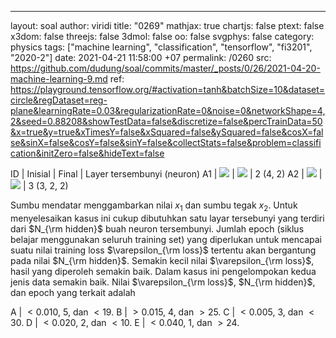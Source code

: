 ---
layout: soal
author: viridi
title: "0269"
mathjax: true
chartjs: false
ptext: false
x3dom: false
threejs: false
3dmol: false
oo: false
svgphys: false
category: physics
tags: ["machine learning", "classification", "tensorflow", "fi3201", "2020-2"]
date: 2021-04-21 11:58:00 +07
permalink: /0260
src: https://github.com/dudung/soal/commits/master/_posts/0/26/2021-04-20-machine-learning-9.md
ref: https://playground.tensorflow.org/#activation=tanh&batchSize=10&dataset=circle&regDataset=reg-plane&learningRate=0.03&regularizationRate=0&noise=0&networkShape=4,2&seed=0.88208&showTestData=false&discretize=false&percTrainData=50&x=true&y=true&xTimesY=false&xSquared=false&ySquared=false&cosX=false&sinX=false&cosY=false&sinY=false&collectStats=false&problem=classification&initZero=false&hideText=false


ID | Inisial | Final | Layer tersembunyi (neuron)
A1 | ![]({{site.baseurl}}/assets/img/0/26/0269a.png) | ![]({{site.baseurl}}/assets/img/0/26/0269a.png) | 2 (4, 2)
A2 | ![]({{site.baseurl}}/assets/img/0/26/0269c.png) | ![]({{site.baseurl}}/assets/img/0/26/0269d.png) | 3 (3, 2, 2)


Sumbu mendatar menggambarkan nilai $x_1$ dan sumbu tegak $x_2$. Untuk menyelesaikan kasus ini cukup dibutuhkan satu layar tersebunyi yang terdiri dari $N_{\rm hidden}$ buah neuron tersembunyi. Jumlah epoch (siklus belajar menggunakan seluruh training set) yang diperlukan untuk mencapai suatu nilai training loss $\varepsilon_{\rm loss}$ tertentu akan bergantung pada nilai $N_{\rm hidden}$. Semakin kecil nilai $\varepsilon_{\rm loss}$, hasil yang diperoleh semakin baik. Dalam kasus ini pengelompokan kedua jenis data semakin baik. Nilai $\varepsilon_{\rm loss}$, $N_{\rm hidden}$, dan epoch yang terkait adalah

A | $< 0.010$, $5$, dan $< 19$. 
B | $> 0.015$, $4$, dan $> 25$.
C | $< 0.005$, $3$, dan $< 30$.
D | $< 0.020$, $2$, dan $< 10$.
E | $< 0.040$, $1$, dan $> 24$.
